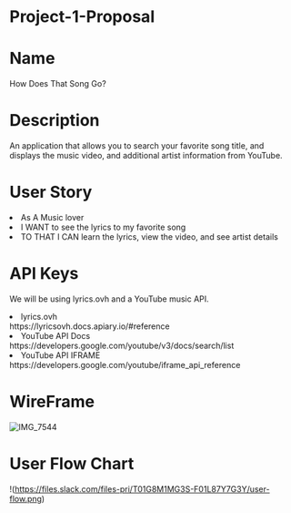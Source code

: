 # Project-1-Proposal

# Name
How Does That Song Go?

# Description
An application that allows you to search your favorite song title, and displays the music video, and additional artist information from YouTube.

# User Story
<li>As A Music lover</li>
<li>I WANT to see the lyrics to my favorite song</li>
<li>TO THAT I CAN learn the lyrics, view the video, and see artist details</li>

# API Keys
We will be using lyrics.ovh and a YouTube music API.
<li>lyrics.ovh <br>
https://lyricsovh.docs.apiary.io/#reference</li>
<li>YouTube API Docs <br>
https://developers.google.com/youtube/v3/docs/search/list</li>
<li>YouTube API IFRAME<br>
https://developers.google.com/youtube/iframe_api_reference</li>



# WireFrame
![IMG_7544](https://user-images.githubusercontent.com/70964778/106366470-bc49c380-6301-11eb-92a2-0dde69f6b327.png)

# User Flow Chart
!(https://files.slack.com/files-pri/T01G8M1MG3S-F01L87Y7G3Y/user-flow.png)
